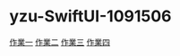 # yzu-SwiftUI-1091506
[作業一](https://github.com/ivy910319/yzu-SwiftUI-1091506/blob/main/hw1.md)
[作業二](https://github.com/ivy910319/yzu-SwiftUI-1091506/blob/main/hw2.md)
[作業三](https://github.com/ivy910319/yzu-SwiftUI-1091506/blob/main/hw3.md)
[作業四](https://github.com/ivy910319/yzu-SwiftUI-1091506/blob/main/hw4.md)
